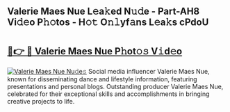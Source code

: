 ## Valerie Maes Nue L𝚎a𝚔ed N𝚞𝚍e - Part-AH8 Vi𝚍𝚎o P𝚑𝚘tos - H𝚘𝚝 O𝚗𝚕yf𝚊ns L𝚎a𝚔s cPdoU

# <h2><a href="http://kf12oa1.oniu.top/?m=Valerie+Maes+Nue">🔗👉 🔴 Valerie Maes Nue P𝚑ot𝚘𝚜 V𝚒d𝚎o</a></h2>

[![Valerie Maes Nue Nu𝚍e𝚜](https://i.imgur.com/0qMVB7G.gif)](http://kf12oa1.oniu.top/?m=Valerie+Maes+Nue)
Social media influencer Valerie Maes Nue, known for disseminating dance and lifestyle information, featuring presentations and personal blogs. Outstanding producer Valerie Maes Nue, celebrated for their exceptional skills and accomplishments in bringing creative projects to life.  
